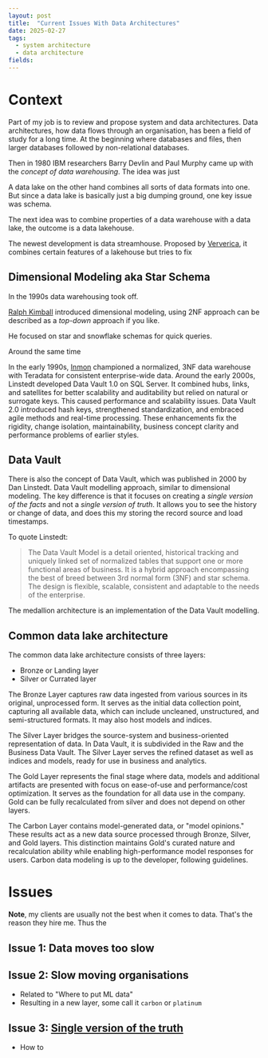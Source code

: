 ```yaml
---
layout: post
title:  "Current Issues With Data Architectures"
date: 2025-02-27
tags:
  - system architecture
  - data architecture
fields:
---
```


# Context

Part of my job is to review and propose system and data architectures. Data architectures, how data
flows through an organisation, has been a field of study for a long time. At the beginning where
databases and files, then larger databases followed by non-relational databases.

Then in 1980 IBM researchers Barry Devlin and Paul Murphy came up with the *concept of data
warehousing*. The idea was just

A data lake on the other hand combines all sorts of data formats into one. But since a data lake is
basically just a big dumping ground, one key issue was schema.

The next idea was to combine properties of a data warehouse with a data lake, the outcome is a data
lakehouse.

The newest development is data streamhouse. Proposed by
[Ververica](https://www.ververica.com/blog/from-kappa-architecture-to-streamhouse-making-lakehouse-real-time),
it combines certain features of a lakehouse but tries to fix

## Dimensional Modeling aka Star Schema


In the 1990s data warehousing took off.

[Ralph Kimball](https://en.wikipedia.org/wiki/Ralph_Kimball) introduced dimensional modeling, using 2NF approach can be described as a *top-down* approach if you like.

He focused on star and snowflake schemas for quick queries.



Around the same time

In the early 1990s, [Inmon](https://en.wikipedia.org/wiki/Bill_Inmon) championed a normalized, 3NF data warehouse with Teradata for consistent enterprise-wide data.
Around the early 2000s, Linstedt developed Data Vault 1.0 on SQL Server.
It combined hubs, links, and satellites for better scalability and auditability but relied on natural or surrogate keys. This caused performance and scalability issues.
Data Vault 2.0 introduced hash keys, strengthened standardization, and embraced agile methods and real-time processing.
These enhancements fix the rigidity, change isolation, maintainability, business concept clarity and performance problems of earlier styles.

## Data Vault

There is also the concept of Data Vault, which was published in 2000 by Dan Linstedt. Data Vault
modelling approach, similar to dimensional modeling. The key difference is that it focuses on
creating a *single version of the facts* and not a *single version of truth*. It allows you to see
the history or change of data, and does this my storing the record source and load timestamps.

To quote Linstedt:

>The Data Vault Model is a detail oriented, historical tracking and uniquely linked set of
>normalized tables that support one or more functional areas of business. It is a hybrid approach
>encompassing the best of breed between 3rd normal form (3NF) and star schema. The design is
>flexible, scalable, consistent and adaptable to the needs of the enterprise.

The medallion architecture is an implementation of the Data Vault modelling.

## Common data lake architecture

The common data lake architecture consists of three layers:

- Bronze or Landing layer
- Silver or Currated layer


The Bronze Layer captures raw data ingested from various sources in its original, unprocessed form.
It serves as the initial data collection point, capturing all available data, which can include
uncleaned, unstructured, and semi-structured formats. It may also host models and indices.

The Silver Layer bridges the source-system and business-oriented representation of data. In Data
Vault, it is subdivided in the Raw and the Business Data Vault. The Silver Layer serves the refined
dataset as well as indices and models, ready for use in business and analytics.

The Gold Layer represents the final stage where data, models and additional artifacts are presented
with focus on ease-of-use and performance/cost optimization. It serves as the foundation for all
data use in the company. Gold can be fully recalculated from silver and does not depend on other
layers.

The Carbon Layer contains model-generated data, or "model opinions." These results act as a new data
source processed through Bronze, Silver, and Gold layers. This distinction maintains Gold's curated
nature and recalculation ability while enabling high-performance model responses for users. Carbon
data modeling is up to the developer, following guidelines.



# Issues

**Note**, my clients are usually not the best when it comes to data. That's the reason they hire me.
Thus the


## Issue 1: Data moves too slow


## Issue 2: Slow moving organisations

- Related to "Where to put ML data"
- Resulting in a new layer, some call it `carbon` or `platinum`

## Issue 3: [Single version of the truth](https://en.wikipedia.org/wiki/Single_version_of_the_truth)

- How to


